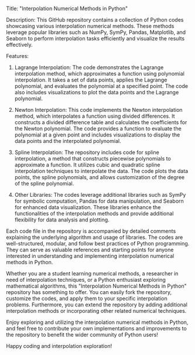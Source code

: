 Title: "Interpolation Numerical Methods in Python"

Description:
This GitHub repository contains a collection of Python codes showcasing various interpolation numerical methods. These methods leverage popular libraries such as NumPy, SymPy, Pandas, Matplotlib, and Seaborn to perform interpolation tasks efficiently and visualize the results effectively.

Features:
1. Lagrange Interpolation: The code demonstrates the Lagrange interpolation method, which approximates a function using polynomial interpolation. It takes a set of data points, applies the Lagrange polynomial, and evaluates the polynomial at a specified point. The code also includes visualizations to plot the data points and the Lagrange polynomial.

2. Newton Interpolation: This code implements the Newton interpolation method, which interpolates a function using divided differences. It constructs a divided difference table and calculates the coefficients for the Newton polynomial. The code provides a function to evaluate the polynomial at a given point and includes visualizations to display the data points and the interpolated polynomial.

3. Spline Interpolation: The repository includes code for spline interpolation, a method that constructs piecewise polynomials to approximate a function. It utilizes cubic and quadratic spline interpolation techniques to interpolate the data. The code plots the data points, the spline polynomials, and allows customization of the degree of the spline polynomial.

4. Other Libraries: The codes leverage additional libraries such as SymPy for symbolic computation, Pandas for data manipulation, and Seaborn for enhanced data visualization. These libraries enhance the functionalities of the interpolation methods and provide additional flexibility for data analysis and plotting.

Each code file in the repository is accompanied by detailed comments explaining the underlying algorithm and usage of libraries. The codes are well-structured, modular, and follow best practices of Python programming. They can serve as valuable references and starting points for anyone interested in understanding and implementing interpolation numerical methods in Python.

Whether you are a student learning numerical methods, a researcher in need of interpolation techniques, or a Python enthusiast exploring mathematical algorithms, this "Interpolation Numerical Methods in Python" repository has something to offer. You can easily fork the repository, customize the codes, and apply them to your specific interpolation problems. Furthermore, you can extend the repository by adding additional interpolation methods or incorporating other related numerical techniques.

Enjoy exploring and utilizing the interpolation numerical methods in Python, and feel free to contribute your own implementations and improvements to the repository to benefit the wider community of Python users!

Happy coding and interpolation exploration!
